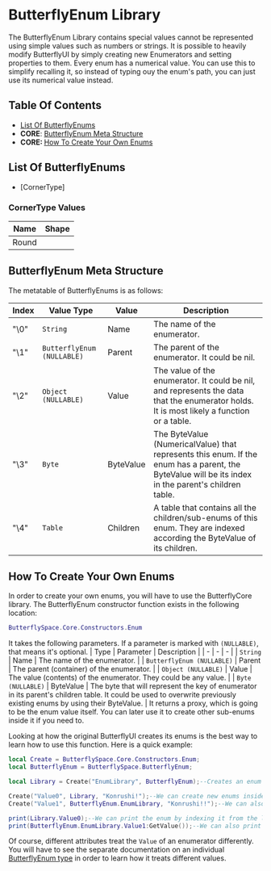 # ButterflyEnum Library

The ButterflyEnum Library contains special values cannot be represented using simple values such as numbers or strings. It is possible to heavily modify ButterflyUI by simply creating new Enumerators and setting properties to them. Every enum has a numerical value. You can use this to simplify recalling it, so instead of typing ouy the enum's path, you can just use its numerical value instead.

## Table Of Contents
- [List Of ButterflyEnums](#benums)
- <b>CORE</b>: [ButterflyEnum Meta Structure](#mtstruct)
- <b>CORE: </b> [How To Create Your Own Enums](#htcreate)

## List Of ButterflyEnums <a name = "benums"></a>
- [CornerType]

### CornerType Values <a name = "cornertype"></a>
| Name | Shape |
| ---- | ----- |
| Round | |

## ButterflyEnum Meta Structure <a name = "mtstruct"></a>

The metatable of ButterflyEnums is as follows:

| Index | Value Type | Value | Description |
| - | - | - | - |
| "\0" | `String` | Name | The name of the enumerator. |
| "\1" | `ButterflyEnum (NULLABLE)` | Parent | The parent of the enumerator. It could be nil. |
| "\2" | `Object (NULLABLE)` | Value | The value of the enumerator. It could be nil, and represents the data that the enumerator holds. It is most likely a function or a table. |
| "\3" | `Byte` | ByteValue | The ByteValue (NumericalValue) that represents this enum. If the enum has a parent, the ByteValue will be its index in the parent's children table. |
| "\4" | `Table` | Children | A table that contains all the children/sub-enums of this enum. They are indexed according the ByteValue of its children. |

## How To Create Your Own Enums <a name = "htcreate"></a>

In order to create your own enums, you will have to use the ButterflyCore library. The ButterflyEnum constructor function exists in the following location:
```lua
ButterflySpace.Core.Constructors.Enum
```
It takes the following parameters. If a parameter is marked with `(NULLABLE)`, that means it's optional.
| Type | Parameter | Description |
| - | - | - |
| `String` | Name | The name of the enumerator. |
| `ButterflyEnum (NULLABLE)` | Parent | The parent (container) of the enumerator. |
| `Object (NULLABLE)` | Value | The value (contents) of the enumerator. They could be any value. |
| `Byte (NULLABLE)` | ByteValue | The byte that will represent the key of enumerator in its parent's children table. It could be used to overwrite previously existing enums by using their ByteValue. |
It returns a proxy, which is going to be the enum value itself. You can later use it to create other sub-enums inside it if you need to.

Looking at how the original ButterflyUI creates its enums is the best way to learn how to use this function. Here is a quick example:
```lua
local Create = ButterflySpace.Core.Constructors.Enum;
local ButterflyEnum = ButterflySpace.ButterflyEnum;

local Library = Create("EnumLibrary", ButterflyEnum);--Creates an enum called "EnumLibrary" located directly in ButterflyEnum. We then store it in a variable.

Create("Value0", Library, "Konrushi!");--We can create new enums inside of it by using the value it returned.
Create("Value1", ButterflyEnum.EnumLibrary, "Konrushi!!");--We can also create them by indexing it again, in case we didn't save a variable.

print(Library.Value0);--We can print the enum by indexing it from the library.
print(ButterflyEnum.EnumLibrary.Value1:GetValue());--We can also print its value, and index it indirectly, too!
```

Of course, different attributes treat the `Value` of an enumerator differently. You will have to see the separate documentation on an individual [ButterflyEnum type](#benums) in order to learn how it treats different values.
